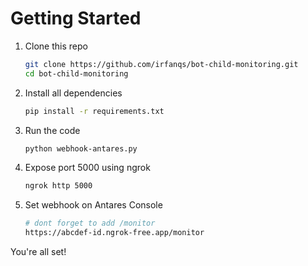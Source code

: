 # Getting Started

1. Clone this repo <br>
   ```bash
   git clone https://github.com/irfanqs/bot-child-monitoring.git
   cd bot-child-monitoring
   ```
2. Install all dependencies

   ```bash
   pip install -r requirements.txt
   ```

3. Run the code

   ```bash
   python webhook-antares.py
   ```

4. Expose port 5000 using ngrok
   ```bash
   ngrok http 5000
   ```
5. Set webhook on Antares Console
   ```bash
   # dont forget to add /monitor
   https://abcdef-id.ngrok-free.app/monitor
   ```

You're all set!
